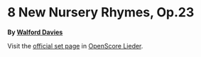 
# 8 New Nursery Rhymes, Op.23

__By [Walford Davies](..)__

Visit the [official set page] in [OpenScore Lieder].

[official set page]: https://musescore.com/openscore-lieder-corpus/sets/5103573
[OpenScore Lieder]: https://musescore.com/openscore-lieder-corpus
